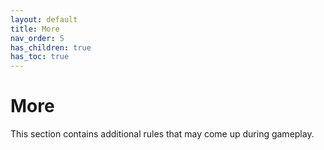 ```yaml
---
layout: default
title: More
nav_order: 5
has_children: true
has_toc: true
---
```


# More

This section contains additional rules that may come up during gameplay.